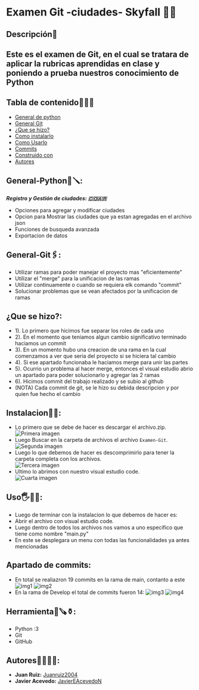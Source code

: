 # Examen Git -ciudades- Skyfall 🙈😎

## Descripción🤯
Este es el examen de Git, en el cual se tratara de aplicar la rubricas aprendidas en clase y poniendo a prueba nuestros conocimiento de Python
---
## Tabla de contenido💼📝📁
 - [General de python](#general-python)
 - [General Git](#general-git)
 - [¿Que se hizo?](#que_se_hizo)
 - [Como instalarlo](#instalacion)
 - [Como Usarlo](#uso)
 - [Commits](#apartado_de_commits)
 - [Construido con](#herramienta)
 - [Autores](#autores)
   
<h2 id="general-python">General-Python🔩🪛:</h2>

***Registro y Gestión de ciudades: 🇨🇴🇦🇷***

- Opciones para agregar y modificar ciudades
- Opcion para Mostrar las ciudades que ya estan agregadas en el archivo json
- Funciones de busqueda avanzada
- Exportacion de datos
  
<h2 id="general-git">General-Git🖇️:</h2>

- Utilizar ramas para poder manejar el proyecto mas "eficientemente"
- Utilizar el "merge" para la unificacion de las ramas
- Utilizar continuamente o cuando se requiera elk comando "commit"
- Solucionar problemas que se vean afectados por la unificacion de ramas

<h2 id="que_se_hizo">¿Que se hizo?:</h2>

- 1). Lo primero que hicimos fue separar los roles de cada uno
- 2). En el momento que teniamos algun cambio significativo terminado haciamos un commit
- 3). En un momento hubo una creacion de una rama en la cual comenzamos a ver que seria del proyecto si se hiciera tal cambio
- 4). Si ese apartado funcionaba le haciamos merge para unir las partes
- 5). Ocurrio un problema al hacer merge, entonces el visual estudio abrio un apartado para poder solucionarlo y agregar las 2 ramas
- 6). Hicimos commit del trabajo realizado y se subio al github
- (NOTA) Cada commit de git, se le hizo su debida descripcion y por quien fue hecho el cambio

<h2 id="instalacion">Instalacion🛐🛐:</h2>

- Lo primero que se debe de hacer es descargar el archivo.zip.  
![Primera imagen](./Img/Screenshot_1.png)  
- Luego Buscar en la carpeta de archivos el archivo `Examen-Git`.  
![Segunda imagen](./Img/Screenshot_2.png)  
- Luego lo que debemos de hacer es descomprimirlo para tener la carpeta completa con los archivos.  
![Tercera imagen](./Img/Screenshot_3.png)  
- Ultimo lo abrimos con nuestro visual estudio code.  
![Cuarta imagen](./Img/Screenshot_4.png)

<h2 id="uso">Uso🖐️🗿🫵:</h2>

- Luego de terminar con la instalacion lo que debemos de hacer es:
- Abrir el archivo con visual estudio code.
- Luego dentro de todos los archivos nos vamos a uno especifico que tiene como nombre "main.py"
- En este se desplegara un menu con todas las funcionalidades ya antes mencionadas

<h2 id="apartado_de_commits">Apartado de commits:</h2>

- En total se realiazron 19 commits en la rama de main, contanto a este
![img1](./Img/Commit_1.png)
![img2](./Img/Commit_2.png)
- En la rama de Develop el total de commits fueron 14:
![img3](./Img/Commit_3.png)
![img4](./Img/Commit_4.png )

<h2 id="herramienta">Herramienta🏹🪚⚱️:</h2>

- Python :3
- Git
- GitHub

<h2 id="autores">Autores🧏‍♂️🧏‍♂️:</h2>

* **Juan Ruiz:** [Juanruiz2004](https://github.com/JuanRuiz2004)
* **Javier Acevedo:** [JavierEAcevedoN](https://github.com/JavierEAcevedoN)